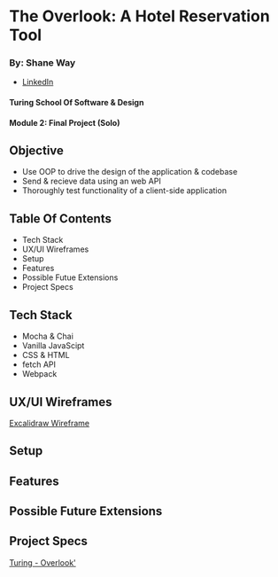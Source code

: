 # The Overlook: A Hotel Reservation Tool

### By: Shane Way
- [LinkedIn](https://www.linkedin.com/in/shane-way-js-css-html-40abb923b/)
#### Turing School Of Software & Design
#### Module 2: Final Project (Solo)

## Objective
- Use OOP to drive the design of the application & codebase
- Send & recieve data using an web API
- Thoroughly test functionality of a client-side application

## Table Of Contents
- Tech Stack
- UX/UI Wireframes
- Setup
- Features
- Possible Futue Extensions
- Project Specs

## Tech Stack
- Mocha & Chai
- Vanilla JavaScipt
- CSS & HTML
- fetch API
- Webpack

## UX/UI Wireframes
[Excalidraw Wireframe](https://app.excalidraw.com/l/4QVlo5N5yo/6w5dkHQFvHG)


## Setup


## Features 


## Possible Future Extensions


## Project Specs
[Turing - Overlook'](https://frontend.turing.edu/projects/overlook.html)